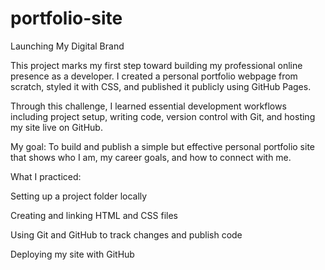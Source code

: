 # portfolio-site

Launching My Digital Brand

This project marks my first step toward building my professional online presence as a developer. I created a personal portfolio webpage from scratch, styled it with CSS, and published it publicly using GitHub Pages.

Through this challenge, I learned essential development workflows including project setup, writing code, version control with Git, and hosting my site live on GitHub.

My goal:
To build and publish a simple but effective personal portfolio site that shows who I am, my career goals, and how to connect with me.

What I practiced:

Setting up a project folder locally

Creating and linking HTML and CSS files

Using Git and GitHub to track changes and publish code

Deploying my site with GitHub 









